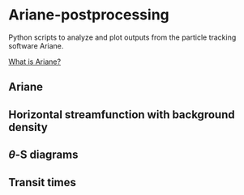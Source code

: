 # Ariane-postprocessing
Python scripts to analyze and plot outputs from the particle tracking software Ariane.

[What is Ariane?](http://ariane.lagrangian.free.fr/ariane.html)

## Ariane


## Horizontal streamfunction with background density

## $\theta$-S diagrams

## Transit times
